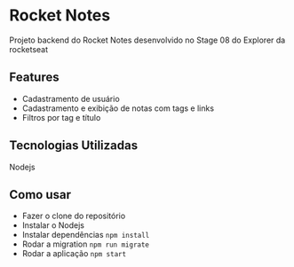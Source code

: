 # Rocket Notes
Projeto backend do Rocket Notes desenvolvido no Stage 08 do Explorer da rocketseat

## Features
- Cadastramento de usuário
- Cadastramento e exibição de notas com tags e links
- Filtros por tag e título

## Tecnologias Utilizadas
Nodejs

## Como usar
- Fazer o clone do repositório
- Instalar o Nodejs
- Instalar dependências `npm install`
- Rodar a migration `npm run migrate`
- Rodar a aplicação `npm start`
